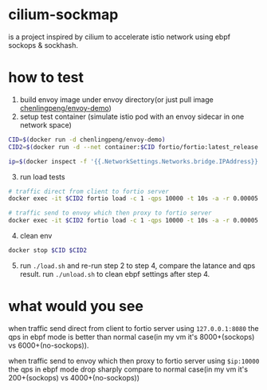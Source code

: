 # cilium-sockmap

is a project inspired by cilium to accelerate istio network using ebpf sockops & sockhash. 

# how to test

1. build envoy image under envoy directory(or just pull image [chenlingpeng/envoy-demo](https://hub.docker.com/r/chenlingpeng/envoy-demo))
2. setup test container (simulate istio pod with an envoy sidecar in one network space)

```bash
CID=$(docker run -d chenlingpeng/envoy-demo)
CID2=$(docker run -d --net container:$CID fortio/fortio:latest_release server -http-port "127.0.0.1:8080")

ip=$(docker inspect -f '{{.NetworkSettings.Networks.bridge.IPAddress}}' $CID)
```

3. run load tests

```bash
# traffic direct from client to fortio server
docker exec -it $CID2 fortio load -c 1 -qps 10000 -t 10s -a -r 0.00005 -httpbufferkb=128 "127.0.0.1:8080/echo?size=1024"

# traffic send to envoy which then proxy to fortio server
docker exec -it $CID2 fortio load -c 1 -qps 10000 -t 10s -a -r 0.00005 -httpbufferkb=128 "$ip:10000/echo?size=1024"
```

4. clean env

```bash
docker stop $CID $CID2
```

5. run `./load.sh` and re-run step 2 to step 4, compare the latance and qps result. run `./unload.sh` to clean ebpf settings after step 4.

# what would you see

when traffic send direct from client to fortio server using `127.0.0.1:8080` the qps in ebpf mode is better than normal case(in my vm it's 8000+(sockops) vs 6000+(no-sockops)).

when traffic send to envoy which then proxy to fortio server using `$ip:10000` the qps in ebpf mode drop sharply compare to normal case(in my vm it's 200+(sockops) vs 4000+(no-sockops))
